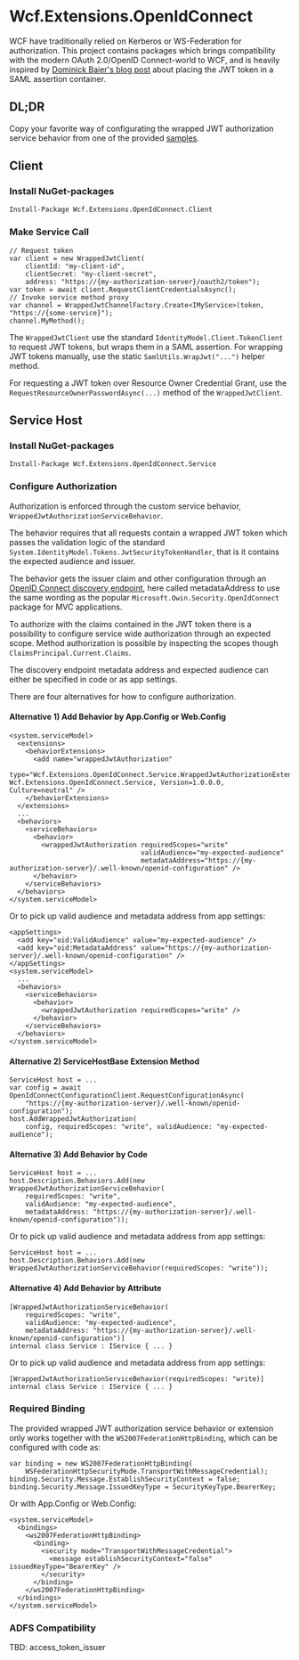 # Wcf.Extensions.OpenIdConnect

WCF have traditionally relied on Kerberos or WS-Federation for authorization. This project contains packages which brings compatibility with the modern OAuth 2.0/OpenID Connect-world to WCF, and is heavily inspired by [Dominick Baier's blog post](https://leastprivilege.com/2015/07/02/give-your-wcf-security-architecture-a-makeover-with-identityserver3/) about placing the JWT token in a SAML assertion container.

## DL;DR

Copy your favorite way of configurating the wrapped JWT authorization service behavior from one of the provided [samples](./samples/).

## Client

### Install NuGet-packages

```
Install-Package Wcf.Extensions.OpenIdConnect.Client
```

### Make Service Call

```
// Request token
var client = new WrappedJwtClient(
    clientId: "my-client-id",
    clientSecret: "my-client-secret",
    address: "https://{my-authorization-server}/oauth2/token");
var token = await client.RequestClientCredentialsAsync();
// Invoke service method proxy
var channel = WrappedJwtChannelFactory.Create<IMyService>(token, "https://{some-service}");
channel.MyMethod();
```

The `WrappedJwtClient` use the standard `IdentityModel.Client.TokenClient` to request JWT tokens, but wraps them in a SAML assertion. For wrapping JWT tokens manually, use the static `SamlUtils.WrapJwt("...")` helper method.

For requesting a JWT token over Resource Owner Credential Grant, use the `RequestResourceOwnerPasswordAsync(...)` method of the `WrappedJwtClient`.

## Service Host

### Install NuGet-packages

```
Install-Package Wcf.Extensions.OpenIdConnect.Service
```

### Configure Authorization

Authorization is enforced through the custom service behavior, `WrappedJwtAuthorizationServiceBehavior`.

The behavior requires that all requests contain a wrapped JWT token which passes the validation logic of the standard `System.IdentityModel.Tokens.JwtSecurityTokenHandler`, that is it contains the expected audience and issuer.

The behavior gets the issuer claim and other configuration through an [OpenID Connect discovery endpoint](https://openid.net/specs/openid-connect-discovery-1_0.html), here called metadataAddress to use the same wording as the popular `Microsoft.Owin.Security.OpenIdConnect` package for MVC applications.

To authorize with the claims contained in the JWT token there is a possibility to configure service wide authorization through an expected scope. Method authorization is possible by inspecting the scopes though `ClaimsPrincipal.Current.Claims`.

The discovery endpoint metadata address and expected audience can either be specified in code or as app settings.

There are four alternatives for how to configure authorization.

#### Alternative 1) Add Behavior by App.Config or Web.Config

```
<system.serviceModel>
  <extensions>
    <behaviorExtensions>
      <add name="wrappedJwtAuthorization"
           type="Wcf.Extensions.OpenIdConnect.Service.WrappedJwtAuthorizationExtensionElement, Wcf.Extensions.OpenIdConnect.Service, Version=1.0.0.0, Culture=neutral" />
    </behaviorExtensions>
  </extensions>
  ...
  <behaviors>
    <serviceBehaviors>
      <behavior>
        <wrappedJwtAuthorization requiredScopes="write"
                                 validAudience="my-expected-audience"
                                 metadataAddress="https://{my-authorization-server}/.well-known/openid-configuration" />
      </behavior>
    </serviceBehaviors>
  </behaviors>
</system.serviceModel>
```

Or to pick up valid audience and metadata address from app settings:

```
<appSettings>
  <add key="oid:ValidAudience" value="my-expected-audience" />
  <add key="oid:MetadataAddress" value="https://{my-authorization-server}/.well-known/openid-configuration" />
</appSettings>
<system.serviceModel>
  ...
  <behaviors>
    <serviceBehaviors>
      <behavior>
        <wrappedJwtAuthorization requiredScopes="write" />
      </behavior>
    </serviceBehaviors>
  </behaviors>
</system.serviceModel>
```

#### Alternative 2) ServiceHostBase Extension Method

```
ServiceHost host = ...
var config = await OpenIdConnectConfigurationClient.RequestConfigurationAsync(
    "https://{my-authorization-server}/.well-known/openid-configuration");
host.AddWrappedJwtAuthorization(
    config, requiredScopes: "write", validAudience: "my-expected-audience");
```

#### Alternative 3) Add Behavior by Code

```
ServiceHost host = ...
host.Description.Behaviors.Add(new WrappedJwtAuthorizationServiceBehavior(
    requiredScopes: "write",
    validAudience: "my-expected-audience",
    metadataAddress: "https://{my-authorization-server}/.well-known/openid-configuration"));
```

Or to pick up valid audience and metadata address from app settings:

```
ServiceHost host = ...
host.Description.Behaviors.Add(new WrappedJwtAuthorizationServiceBehavior(requiredScopes: "write"));
```

#### Alternative 4) Add Behavior by Attribute

```
[WrappedJwtAuthorizationServiceBehavior(
    requiredScopes: "write",
    validAudience: "my-expected-audience",
    metadataAddress: "https://{my-authorization-server}/.well-known/openid-configuration")]
internal class Service : IService { ... }
```

Or to pick up valid audience and metadata address from app settings:

```
[WrappedJwtAuthorizationServiceBehavior(requiredScopes: "write)]
internal class Service : IService { ... }
```

### Required Binding

The provided wrapped JWT authorization service behavior or extension only works together with the `WS2007FederationHttpBinding`, which can be configured with code as:

```
var binding = new WS2007FederationHttpBinding(
    WSFederationHttpSecurityMode.TransportWithMessageCredential);
binding.Security.Message.EstablishSecurityContext = false;
binding.Security.Message.IssuedKeyType = SecurityKeyType.BearerKey;
```

Or with App.Config or Web.Config:

```
<system.serviceModel>
  <bindings>
    <ws2007FederationHttpBinding>
      <binding>
        <security mode="TransportWithMessageCredential">
          <message establishSecurityContext="false" issuedKeyType="BearerKey" />
        </security>
      </binding>
    </ws2007FederationHttpBinding>
  </bindings>
</system.serviceModel>
```

### ADFS Compatibility

TBD: access_token_issuer
